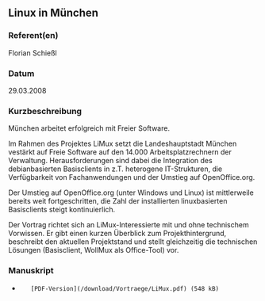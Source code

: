 
 
## Linux in München


### Referent(en)
 Florian Schießl

### Datum
 29.03.2008

### Kurzbeschreibung
München arbeitet erfolgreich mit Freier Software.


Im Rahmen des Projektes LiMux setzt die Landeshauptstadt München vestärkt auf Freie Software auf den 14.000 Arbeitsplatzrechnern der
Verwaltung. Herausforderungen sind dabei die Integration des debianbasierten Basisclients in z.T. heterogene IT-Strukturen, die
Verfügbarkeit von Fachanwendungen und der Umstieg auf OpenOffice.org.


Der Umstieg auf OpenOffice.org (unter Windows und Linux) ist mittlerweile bereits weit fortgeschritten, die Zahl der installierten
linuxbasierten Basisclients steigt kontinuierlich.


Der Vortrag richtet sich an LiMux-Interessierte mit und ohne technischem Vorwissen. Er gibt einen kurzen Überblick zum Projekthintergrund,
beschreibt den aktuellen Projektstand und stellt gleichzeitig die technischen Lösungen (Basisclient, WollMux als Office-Tool) vor.


### Manuskript

*        [PDF-Version](/download/Vortraege/LiMux.pdf) (548 kB)
